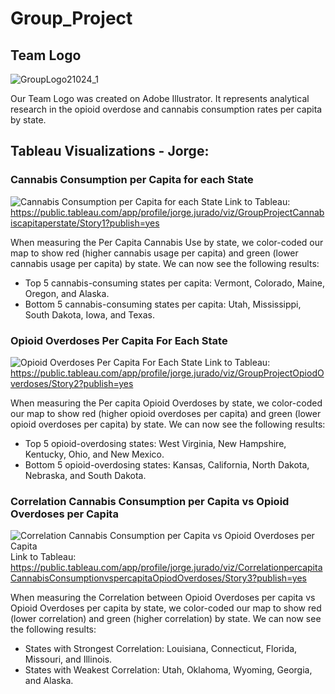 # Group_Project
## Team Logo

![GroupLogo21024_1](https://user-images.githubusercontent.com/104862099/199653694-93e49ae0-0be2-4c36-bce0-5f207bf70f91.jpg)

Our Team Logo was created on Adobe Illustrator. It represents analytical research in the opioid overdose and cannabis consumption rates per capita by state.


## Tableau Visualizations - Jorge:
### Cannabis Consumption per Capita for each State
![Cannabis Consumption per Capita for each State](https://user-images.githubusercontent.com/104862099/199650099-82e2c8c5-6f9f-4fa2-b793-345ee05e8439.jpg)
Link to Tableau: https://public.tableau.com/app/profile/jorge.jurado/viz/GroupProjectCannabiscapitaperstate/Story1?publish=yes

When measuring the Per Capita Cannabis Use by state, we color-coded our map to show red (higher cannabis usage per capita) and green (lower cannabis usage per capita) by state. We can now see the following results:

- Top 5 cannabis-consuming states per capita: Vermont, Colorado, Maine, Oregon, and Alaska.
- Bottom 5 cannabis-consuming states per capita: Utah, Mississippi, South Dakota, Iowa, and Texas.




### Opioid Overdoses Per Capita For Each State

![Opioid Overdoses Per Capita For Each State](https://user-images.githubusercontent.com/104862099/199653116-d5bc56a7-3844-4756-87ed-0aa68801fddc.png)
Link to Tableau: https://public.tableau.com/app/profile/jorge.jurado/viz/GroupProjectOpiodOverdoses/Story2?publish=yes

When measuring the Per capita Opioid Overdoses by state, we color-coded our map to show red (higher opioid overdoses per capita) and green (lower opioid overdoses per capita) by state. We can now see the following results:

- Top 5 opioid-overdosing states: West Virginia, New Hampshire, Kentucky, Ohio, and New Mexico.
- Bottom 5 opioid-overdosing states: Kansas, California, North Dakota, Nebraska, and South Dakota.





### Correlation Cannabis Consumption per Capita vs Opioid Overdoses per Capita
![Correlation Cannabis Consumption per Capita vs Opioid Overdoses per Capita](https://user-images.githubusercontent.com/104862099/199653087-8770771d-f849-43c8-a289-7b595b67523b.png)
Link to Tableau: https://public.tableau.com/app/profile/jorge.jurado/viz/CorrelationpercapitaCannabisConsumptionvspercapitaOpiodOverdoses/Story3?publish=yes

When measuring the Correlation between Opioid Overdoses per capita vs Opioid Overdoses per capita by state, we color-coded our map to show red (lower correlation) and green (higher correlation) by state. We can now see the following results:

- States with Strongest Correlation: Louisiana, Connecticut,  Florida, Missouri, and Illinois.
- States with Weakest Correlation: Utah, Oklahoma, Wyoming, Georgia, and Alaska.
